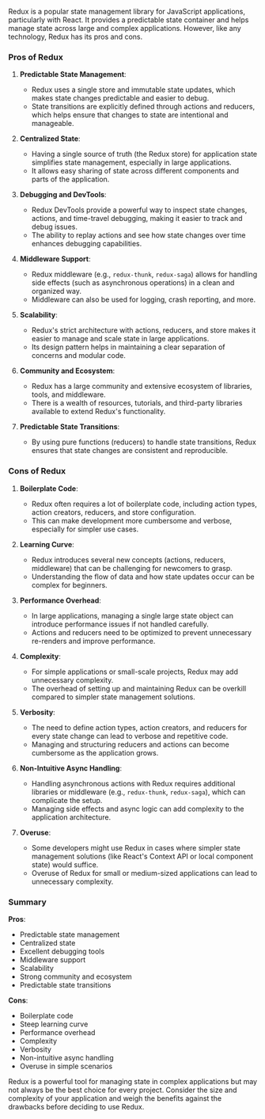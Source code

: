 Redux is a popular state management library for JavaScript applications, particularly with React. It provides a predictable state container and helps manage state across large and complex applications. However, like any technology, Redux has its pros and cons.

### Pros of Redux

1. **Predictable State Management**:
   - Redux uses a single store and immutable state updates, which makes state changes predictable and easier to debug.
   - State transitions are explicitly defined through actions and reducers, which helps ensure that changes to state are intentional and manageable.

2. **Centralized State**:
   - Having a single source of truth (the Redux store) for application state simplifies state management, especially in large applications.
   - It allows easy sharing of state across different components and parts of the application.

3. **Debugging and DevTools**:
   - Redux DevTools provide a powerful way to inspect state changes, actions, and time-travel debugging, making it easier to track and debug issues.
   - The ability to replay actions and see how state changes over time enhances debugging capabilities.

4. **Middleware Support**:
   - Redux middleware (e.g., `redux-thunk`, `redux-saga`) allows for handling side effects (such as asynchronous operations) in a clean and organized way.
   - Middleware can also be used for logging, crash reporting, and more.

5. **Scalability**:
   - Redux's strict architecture with actions, reducers, and store makes it easier to manage and scale state in large applications.
   - Its design pattern helps in maintaining a clear separation of concerns and modular code.

6. **Community and Ecosystem**:
   - Redux has a large community and extensive ecosystem of libraries, tools, and middleware.
   - There is a wealth of resources, tutorials, and third-party libraries available to extend Redux's functionality.

7. **Predictable State Transitions**:
   - By using pure functions (reducers) to handle state transitions, Redux ensures that state changes are consistent and reproducible.

### Cons of Redux

1. **Boilerplate Code**:
   - Redux often requires a lot of boilerplate code, including action types, action creators, reducers, and store configuration.
   - This can make development more cumbersome and verbose, especially for simpler use cases.

2. **Learning Curve**:
   - Redux introduces several new concepts (actions, reducers, middleware) that can be challenging for newcomers to grasp.
   - Understanding the flow of data and how state updates occur can be complex for beginners.

3. **Performance Overhead**:
   - In large applications, managing a single large state object can introduce performance issues if not handled carefully.
   - Actions and reducers need to be optimized to prevent unnecessary re-renders and improve performance.

4. **Complexity**:
   - For simple applications or small-scale projects, Redux may add unnecessary complexity.
   - The overhead of setting up and maintaining Redux can be overkill compared to simpler state management solutions.

5. **Verbosity**:
   - The need to define action types, action creators, and reducers for every state change can lead to verbose and repetitive code.
   - Managing and structuring reducers and actions can become cumbersome as the application grows.

6. **Non-Intuitive Async Handling**:
   - Handling asynchronous actions with Redux requires additional libraries or middleware (e.g., `redux-thunk`, `redux-saga`), which can complicate the setup.
   - Managing side effects and async logic can add complexity to the application architecture.

7. **Overuse**:
   - Some developers might use Redux in cases where simpler state management solutions (like React's Context API or local component state) would suffice.
   - Overuse of Redux for small or medium-sized applications can lead to unnecessary complexity.

### Summary

**Pros**:
- Predictable state management
- Centralized state
- Excellent debugging tools
- Middleware support
- Scalability
- Strong community and ecosystem
- Predictable state transitions

**Cons**:
- Boilerplate code
- Steep learning curve
- Performance overhead
- Complexity
- Verbosity
- Non-intuitive async handling
- Overuse in simple scenarios

Redux is a powerful tool for managing state in complex applications but may not always be the best choice for every project. Consider the size and complexity of your application and weigh the benefits against the drawbacks before deciding to use Redux.